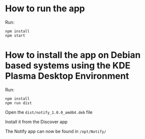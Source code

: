 # How to run the app

Run:
```
npm install
npm start
```

# How to install the app on Debian based systems using the KDE Plasma Desktop Environment

Run:
```
npm install
npm run dist
```

Open the `dist/notify_1.0.0_amd64.deb` file

Install it from the Discover app

The Notify app can now be found in `/opt/Notify/`